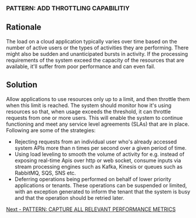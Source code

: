 ### PATTERN: ADD THROTTLING CAPABILITIY ###

## Rationale
The load on a cloud application typically varies over time based on the number of active users or the types of activities they are performing. There might also be sudden and unanticipated bursts in activity. If the processing requirements of the system exceed the capacity of the resources that are available, it'll suffer from poor performance and can even fail.

## Solution
Allow applications to use resources only up to a limit, and then throttle them when this limit is reached. The system should monitor how it's using resources so that, when usage exceeds the threshold, it can throttle requests from one or more users. This will enable the system to continue functioning and meet any service level agreements (SLAs) that are in place. Following are some of the strategies:
*	Rejecting requests from an individual user who's already accessed system APIs more than n times per second over a given period of time.
*	Using load leveling to smooth the volume of activity for e.g. instead of exposing real-time Apis over http or web socket, consume inputs via stream processing engines such as Kafka, Kinesis or queues such as RabbitMQ, SQS, SNS etc.
*	Deferring operations being performed on behalf of lower priority applications or tenants. These operations can be suspended or limited, with an exception generated to inform the tenant that the system is busy and that the operation should be retried later.

[Next - PATTERN: CAPTURE ALL RELEVANT PERFORMANCE METRICS](https://github.com/srikanthkotekar/ideasworthsharing/blob/master/Building-Modern-Cloud-Native-Apps/5.13%20PATTERN:%20CAPTURE%20ALL%20RELEVANT%20PERFORMANCE%20METRICS.md)
